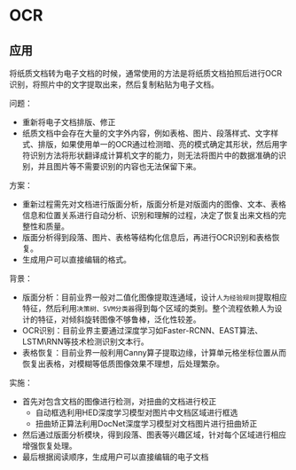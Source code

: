 # OCR

## 应用
将纸质文档转为电子文档的时候，通常使用的方法是将纸质文档拍照后进行OCR识别，将照片中的文字提取出来，然后复制粘贴为电子文档。

问题：
- 重新将电子文档排版、修正
- 纸质文档中会存在大量的文字外内容，例如表格、图片、段落样式、文字样式、排版，如果使用单一的OCR通过检测暗、亮的模式确定其形状，然后用字符识别方法将形状翻译成计算机文字的能力，则无法将图片中的数据准确的识别，并且图片等不需要识别的内容也无法保留下来。
  
方案：
- 重新过程需先对文档进行版面分析，版面分析是对版面内的图像、文本、表格信息和位置关系进行自动分析、识别和理解的过程，决定了恢复出来文档的完整性和质量。
- 版面分析得到段落、图片、表格等结构化信息后，再进行OCR识别和表格恢复。
- 生成用户可以直接编辑的格式。
  
背景：
- 版面分析：目前业界一般对二值化图像提取连通域，设计`人为经验规则`提取相应特征，然后利用`决策树、SVM分类器`得到每个区域的类别。整个流程依赖人为设计的特征，对倾斜旋转图像不够鲁棒，泛化性较差。
- OCR识别：目前业界主要通过深度学习如Faster-RCNN、EAST算法、LSTM\RNN等技术检测识别文本行。
- 表格恢复：目前业界一般利用Canny算子提取边缘，计算单元格坐标位置从而恢复出表格，对模糊等低质图像效果不理想，后处理繁杂。

实施：
- 首先对包含文档的图像进行检测，对扭曲的文档进行校正
  - 自动框选利用HED深度学习模型对图片中文档区域进行框选
  - 扭曲矫正算法利用DocNet深度学习模型对文档图片进行扭曲矫正
- 然后通过版面分析模块，得到段落、图表等兴趣区域，针对每个区域进行相应增强恢复处理。
- 最后根据阅读顺序，生成用户可以直接编辑的电子文档